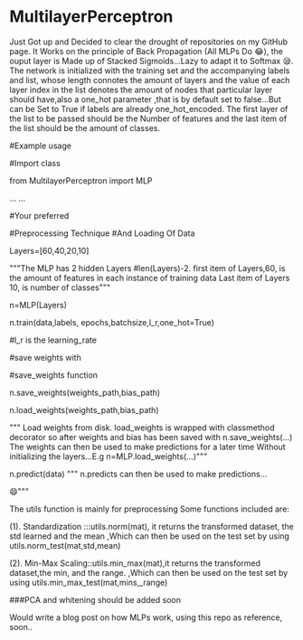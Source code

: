 
# MultilayerPerceptron
Just Got up and Decided to clear the drought of repositories on my GitHub page.
It Works on the principle of Back Propagation (All MLPs Do 😂), the ouput layer is Made up of Stacked Sigmoids...Lazy to adapt it to Softmax 😪.
The network is initialized with the training set and the accompanying labels and  list, whose length connotes the amount of layers and the value of each layer index in the list denotes the amount of nodes that particular  layer should have,also a one_hot parameter ,that is by  default  set  to false...But can be Set to True if labels are already one_hot_encoded.
The first layer of the list to be passed should be the Number of features and the last item of the list should be the amount of classes.

#Example usage

#Import class

from MultilayerPerceptron import MLP

...
...

#Your preferred

#Preprocessing Technique
#And Loading Of Data


Layers=[60,40,20,10]


"""The MLP
has 2 hidden Layers
#len(Layers)-2.
first item
of Layers,60,
is the amount of
features in each
instance of training data
Last item of Layers
10, is number of classes"""


n=MLP(Layers)

n.train(data,labels, epochs,batchsize,l_r,one_hot=True)

#l_r is the learning_rate

#save weights with

#save_weights function

n.save_weights(weights_path,bias_path)

n.load_weights(weights_path,bias_path)

"""
Load weights from disk.
load_weights is
wrapped with
classmethod decorator
so after weights
and bias has been
saved with n.save_weights(...)
The weights can
then be used to make
predictions for a later time
Without initializing
the layers...E.g 
n=MLP.load_weights(...)"""

n.predict(data)
"""
n.predicts can
then be used to
make predictions...

😄"""



The utils function is mainly for preprocessing
Some functions included are:

(1). Standardization :::utils.norm(mat), it returns the transformed dataset, the std learned and the mean
,Which can then be used on the test set by using utils.norm_test(mat,std,mean)

(2). Min-Max Scaling::utils.min_max(mat),it returns the transformed dataset,the min, and the range.
,Which can then be used on the test set by using utils.min_max_test(mat,mins,_range)

###PCA and whitening should be added soon



Would write a blog post on how MLPs work, using this repo as reference, soon..
